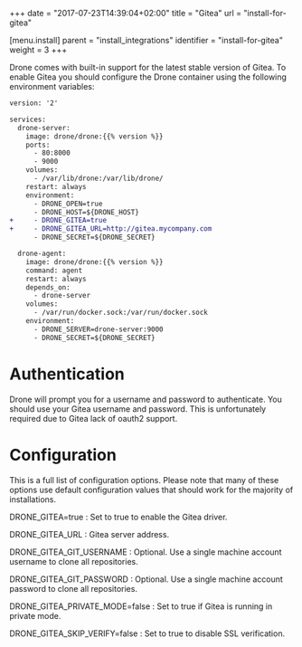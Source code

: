 
+++
date = "2017-07-23T14:39:04+02:00"
title = "Gitea"
url = "install-for-gitea"

[menu.install]
  parent = "install_integrations"
  identifier = "install-for-gitea"
  weight = 3
+++

Drone comes with built-in support for the latest stable version of Gitea. To enable Gitea you should configure the Drone container using the following environment variables:

```diff
version: '2'

services:
  drone-server:
    image: drone/drone:{{% version %}}
    ports:
      - 80:8000
      - 9000
    volumes:
      - /var/lib/drone:/var/lib/drone/
    restart: always
    environment:
      - DRONE_OPEN=true
      - DRONE_HOST=${DRONE_HOST}
+     - DRONE_GITEA=true
+     - DRONE_GITEA_URL=http://gitea.mycompany.com
      - DRONE_SECRET=${DRONE_SECRET}

  drone-agent:
    image: drone/drone:{{% version %}}
    command: agent
    restart: always
    depends_on:
      - drone-server
    volumes:
      - /var/run/docker.sock:/var/run/docker.sock
    environment:
      - DRONE_SERVER=drone-server:9000
      - DRONE_SECRET=${DRONE_SECRET}
```

# Authentication

Drone will prompt you for a username and password to authenticate. You should use your Gitea username and password. This is unfortunately required due to Gitea lack of oauth2 support.

# Configuration

This is a full list of configuration options. Please note that many of these options use default configuration values that should work for the majority of installations.

DRONE_GITEA=true
: Set to true to enable the Gitea driver.

DRONE_GITEA_URL
: Gitea server address.

DRONE_GITEA_GIT_USERNAME
: Optional. Use a single machine account username to clone all repositories.

DRONE_GITEA_GIT_PASSWORD
: Optional. Use a single machine account password to clone all repositories.

DRONE_GITEA_PRIVATE_MODE=false
: Set to true if Gitea is running in private mode.

DRONE_GITEA_SKIP_VERIFY=false
: Set to true to disable SSL verification.
